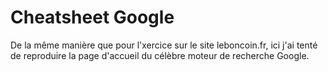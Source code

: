 # Cheatsheet Google
De la même manière que pour l'xercice sur le site leboncoin.fr, ici j'ai tenté de reproduire la page d'accueil du célèbre moteur de recherche Google.
